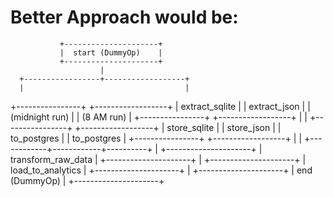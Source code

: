 # Better Approach would be:

               +---------------------+
               |  start (DummyOp)    |
               +---------------------+
                        |
      +-----------------+------------------+
      |                                    |
+----------------+                 +------------------+
| extract_sqlite |                 | extract_json     |
| (midnight run) |                 | (8 AM run)       |
+----------------+                 +------------------+
      |                                    |
+----------------+                 +------------------+
| store_sqlite   |                 | store_json       |
| to_postgres    |                 | to_postgres      |
+----------------+                 +------------------+
      |                                    |
      +------------+------------+----------+
                   |
          +---------------------+
          | transform_raw_data  |
          +---------------------+
                   |
          +---------------------+
          | load_to_analytics   |
          +---------------------+
                   |
          +---------------------+
          |      end (DummyOp)  |
          +---------------------+
